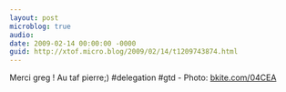 ```yaml
---
layout: post
microblog: true
audio: 
date: 2009-02-14 00:00:00 -0000
guid: http://xtof.micro.blog/2009/02/14/t1209743874.html
---
```

Merci greg ! Au taf pierre;) #delegation #gtd - Photo: [bkite.com/04CEA](http://bkite.com/04CEA)
